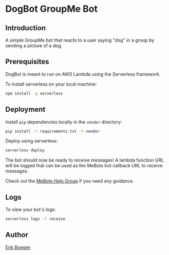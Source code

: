 # DogBot GroupMe Bot

## Introduction

A simple GroupMe bot that reacts to a user saying "dog" in a group by sending a picture of a dog.

## Prerequisites
DogBot is meant to run on AWS Lambda using the Serverless framework.

To install serverless on your local machine:
```sh
npm install -g serverless
```

## Deployment
Install `pip` dependencies locally in the `vendor` directory:
```sh
pip install -r requirements.txt -t vendor
```

Deploy using serverless:
```sh
serverless deploy
```

The bot should now be ready to receive messages! A lambda function URL will be logged that can be used as the MeBots bot callback URL to receive messages.

Check out the [MeBots Help Group](https://mebots.io/help) if you need any guidance.

## Logs
To view your bot's logs:
```sh
serverless logs -f receive
```

## Author
[Erik Boesen](https://github.com/ErikBoesen)
